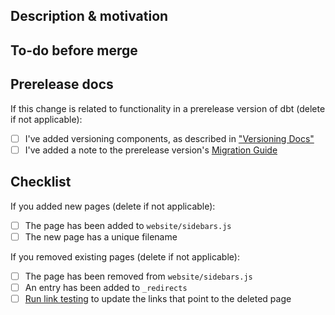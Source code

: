 ## Description & motivation
<!---
Describe your changes, and why you're making them. Is this linked to an open
issue, a pull request on dbt core, etc?
-->

## To-do before merge
<!---
(Optional -- remove this section if not needed)
Include any notes about things that need to happen before this PR is merged, e.g.:
- [ ] Change the base branch
- [ ] Ensure PR #56 is merged
-->

## Prerelease docs
If this change is related to functionality in a prerelease version of dbt (delete if not applicable):
- [ ] I've added versioning components, as described in ["Versioning Docs"](https://github.com/dbt-labs/docs.getdbt.com/blob/current/contributing/versioningdocs.md)
- [ ] I've added a note to the prerelease version's [Migration Guide](https://github.com/dbt-labs/docs.getdbt.com/tree/current/website/docs/guides/migration/versions)

## Checklist
If you added new pages (delete if not applicable):
- [ ] The page has been added to `website/sidebars.js`
- [ ] The new page has a unique filename

If you removed existing pages (delete if not applicable):
- [ ] The page has been removed from `website/sidebars.js`
- [ ] An entry has been added to `_redirects`
- [ ] [Run link testing](https://github.com/dbt-labs/docs.getdbt.com#running-the-cypress-tests-locally) to update the links that point to the deleted page
